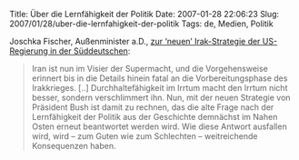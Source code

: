 Title: Über die Lernfähigkeit der Politik
Date: 2007-01-28 22:06:23
Slug: 2007/01/28/uber-die-lernfahigkeit-der-politik
Tags: de, Medien, Politik

Joschka Fischer, Außenminister a.D., [zur ‘neuen’ Irak-Strategie der US-
Regierung in der Süddeutschen][1]:

> Iran ist nun im Visier der Supermacht, und die Vorgehensweise erinnert bis
in die Details hinein fatal an die Vorbereitungsphase des Irakkrieges. [..]
Durchhaltefähigkeit im Irrtum macht den Irrtum nicht besser, sondern
verschlimmert ihn. Nun, mit der neuen Strategie von Präsident Bush ist damit
zu rechnen, das die alte Frage nach der Lernfähigkeit der Politik aus der
Geschichte demnächst im Nahen Osten erneut beantwortet werden wird. Wie diese
Antwort ausfallen wird, wird – zum Guten wie zum Schlechten – weitreichende
Konsequenzen haben.

   [1]: http://www.sueddeutsche.de/deutschland/artikel/680/99581/
